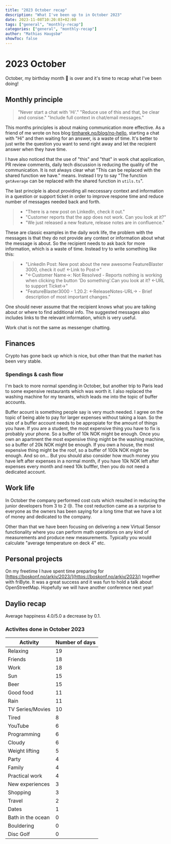 ```yaml
---
title: "2023 October recap"
description: "What I've been up to in October 2023"
date: 2023-11-08T10:20:03+02:00
tags: ["general", "monthly-recap"]
categories: ["general", "monthly-recap"]
author: "Mathias Haugsbø"
showToc: false
---
```


# 2023 October

October, my birthday month 🎉 is over and it's time to recap what I've been doing!

## Monthly principle

> "Never start a chat with 'Hi'."
> "Reduce use of this and that, be clear and consise."
> "Include full context in chat/email messages."

This months principles is about making communication more effective.
As a friend of me wrote on hos blog [timharek.no/blog/no-hello](https://timharek.no/blog/no-hello), starting a chat with "Hi" and then waiting for an answer, is a waste of time. It's better to just write the question you want to send right away and let the recipient answer when they have time.

I have also noticed that the use of "this" and "that" in work chat application, PR review comments, daily tech discussion is reducing the quality of the communication.
It is not always clear what "This can be replaced with the shared function we have." means. Instead I try to say "The function `getAverage` can be replaced with the shared function in `utils.ts`".

The last principle is about providing all neccessary context and information in a question or support ticket in order to improve respone time and reduce number of messages needed back and forth.

> - "There is a new post on LinkedIn, check it out."
> - "Customer reports that the app does not work. Can you look at it?"
> - "We just released a new feature, release notes are in confluence."

These are classic examples in the daily work life, the problem with the messages is that they do not provide any context or information about what the message is about. So the recipient needs to ask back for more information, which is a waste of time. Instead try to write something like this:

> - "LinkedIn Post: New post about the new awesome FeatureBlaster 3000, check it out! <-Link to Post->"
> - "<-Customer Name->: Not Resolved - Reports nothing is working when clicking the button 'Do something'.Can you look at it? <-URL to support Ticket->"
> - "FeatureBlaster3000 - 1.20.2: <-ReleaseNotes-URL-> - Brief description of most important changes."

One should never assume that the recipient knows what you are talking about or where to find additional info. The suggested messages also includes links to the relevant information, which is very useful.

Work chat is not the same as messenger chatting.

## Finances

Crypto has gone back up which is nice, but other than that the market has been very stable.

### Spendings & cash flow

I'm back to more normal spending in October, but another trip to Paris lead to some expensive restaurants which was worth it. I also replaced the washing machine for my tenants, which leads me into the topic of buffer accounts.

Buffer acount is something people say is very much needed. I agree on the topic of being able to pay for larger expenses without taking a loan. So the size of a buffer account needs to be appropiate for the amount of things you have. If you are a student, the most expensive thing you have to fix is probably your phone. So a buffer of 10k NOK might be enough. Once you own an apartment the most expensive thing might be the washing machine, so a buffer of 20k NOK might be enough. If you own a house, the most expensive thing might be the roof, so a buffer of 100k NOK might be enough. And so on... But you should also consider how much money you have left after expenses in a normal month, if you have 10k NOK left after expenses every month and need 10k bufffer, then you do not need a dedicated account.

## Work life

In October the company performed cost cuts which resulted in reducing the junior developers from 3 to 2 😢. The cost reduction came as a surprise to everyone as the owners has been saying for a long time that we have a lot of money and dedicated to the company.

Other than that we have been focusing on delivering a new Virtual Sensor functionality where you can perform math operations on any kind of measurements and produce new measurements. Typically you would calculate "average temperature on deck 4" etc.

## Personal projects

On my freetime I have spent time preparing for [https://boskonf.no/arkiv/2023/](https://boskonf.no/arkiv/2023/) together with friByte. It was a great success and it was fun to hold a talk about OpenStreetMap. Hopefully we will have another conference next year!

## Daylio recap

Average happiness 4.0/5.0 a decrease by 0.1.

### Activites done in October 2023

| Activity          | Number of days |
| ----------------- | -------------- |
| Relaxing          | 19             |
| Friends           | 18             |
| Work              | 18             |
| Sun               | 15             |
| Beer              | 15             |
| Good food         | 11             |
| Rain              | 11             |
| TV Series/Movies  | 10             |
| Tired             | 8              |
| YouTube           | 6              |
| Programming       | 6              |
| Cloudy            | 6              |
| Weight lifting    | 5              |
| Party             | 4              |
| Family            | 4              |
| Practical work    | 4              |
| New experiences   | 3              |
| Shopping          | 3              |
| Travel            | 2              |
| Dates             | 1              |
| Bath in the ocean | 0              |
| Bouldering        | 0              |
| Disc Golf         | 0              |
